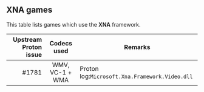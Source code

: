 ## XNA games

This table lists games which use the **XNA** framework.

| Upstream Proton issue |   Codecs used   | Remarks                                        |
| --------------------: | :-------------: | ---------------------------------------------- |
|                 #1781 | WMV, VC-1 + WMA | Proton log:`Microsoft.Xna.Framework.Video.dll` |
